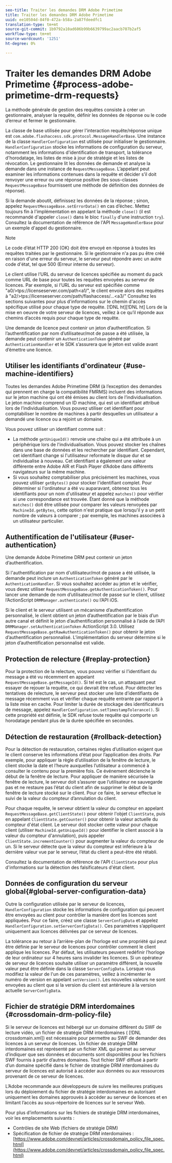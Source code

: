 ```yaml
---
seo-title: Traiter les demandes DRM Adobe Primetime
title: Traiter les demandes DRM Adobe Primetime
uuid: ee10504d-84f0-472a-b58a-2a87fdeedfc1
translation-type: tm+mt
source-git-commit: 1b9792a10ad606b99b6639799ac2aacb707b2af5
workflow-type: tm+mt
source-wordcount: '1251'
ht-degree: 0%

---
```



# Traiter les demandes DRM Adobe Primetime {#process-adobe-primetime-drm-requests}

La méthode générale de gestion des requêtes consiste à créer un gestionnaire, analyser la requête, définir les données de réponse ou le code d’erreur et fermer le gestionnaire.

La classe de base utilisée pour gérer l&#39;interaction requête/réponse unique est `com.adobe.flashaccess.sdk.protocol.MessageHandlerBase`. Une instance de la classe `HandlerConfiguration` est utilisée pour initialiser le gestionnaire. `HandlerConfiguration` stocke les informations de configuration du serveur, notamment les informations d&#39;identification de transport, la tolérance d&#39;horodatage, les listes de mise à jour de stratégie et les listes de révocation. Le gestionnaire lit les données de demande et analyse la demande dans une instance de  `RequestMessageBase`. L’appelant peut examiner les informations contenues dans la requête et décider s’il doit renvoyer une erreur ou une réponse positive (les sous-classes `RequestMessageBase` fournissent une méthode de définition des données de réponse).

Si la demande aboutit, définissez les données de la réponse ; sinon, appelez `RequestMessageBase.setErrorData()` en cas d’échec. Mettez toujours fin à l&#39;implémentation en appelant la méthode `close()` (il est recommandé d&#39;appeler `close()` dans le bloc `finally` d&#39;une instruction `try`). Consultez la documentation de référence de l&#39;API `MessageHandlerBase` pour un exemple d&#39;appel du gestionnaire.

>[!NOTE]
>
>Le code d’état HTTP 200 (OK) doit être envoyé en réponse à toutes les requêtes traitées par le gestionnaire. Si le gestionnaire n&#39;a pas pu être créé en raison d&#39;une erreur du serveur, le serveur peut répondre avec un autre code d&#39;état, tel que 500 (Erreur interne du serveur).

Le client utilise l’URL du serveur de licences spécifiée au moment du pack comme URL de base pour toutes les requêtes envoyées au serveur de licences. Par exemple, si l’URL du serveur est spécifiée comme &quot;a0/>tps://licenseserver.com/path&lt;a1/&quot;, le client envoie alors des requêtes à &quot;a2/>tps://licenseserver.com/path/flashaccess/...&lt;a3/&quot; Consultez les sections suivantes pour plus d&#39;informations sur le chemin d&#39;accès spécifique utilisé pour chaque type de requête. [!DNL ht<span></span>][!DNL ht<span></span>] Lors de la mise en oeuvre de votre serveur de licences, veillez à ce qu’il réponde aux chemins d’accès requis pour chaque type de requête.

Une demande de licence peut contenir un jeton d’authentification. Si l’authentification par nom d’utilisateur/mot de passe a été utilisée, la demande peut contenir un `AuthenticationToken` généré par `AuthenticationHandler` et le SDK s’assurera que le jeton est valide avant d’émettre une licence.

## Utiliser les identifiants d&#39;ordinateur {#use-machine-identifiers}

Toutes les demandes Adobe Primetime DRM (à l’exception des demandes qui prennent en charge la compatibilité FMRMS) incluent des informations sur le jeton machine qui ont été émises au client lors de l’individualisation. Le jeton machine comprend un ID machine, qui est un identifiant attribué lors de l’individualisation. Vous pouvez utiliser cet identifiant pour comptabiliser le nombre de machines à partir desquelles un utilisateur a demandé une licence ou a rejoint un domaine.

Vous pouvez utiliser un identifiant comme suit :

* La méthode `getUniqueId()` renvoie une chaîne qui a été attribuée à un périphérique lors de l&#39;individualisation. Vous pouvez stocker les chaînes dans une base de données et les rechercher par identifiant. Cependant, cet identifiant change si l&#39;utilisateur reformate le disque dur et se individualise à nouveau. Cet identifiant a également une valeur différente entre Adobe AIR et Flash Player d’Adobe dans différents navigateurs sur la même machine.
* Si vous souhaitez comptabiliser plus précisément les machines, vous pouvez utiliser `getBytes()` pour stocker l&#39;identifiant complet. Pour déterminer si l&#39;ordinateur a été vu auparavant, obtenez tous les identifiants pour un nom d&#39;utilisateur et appelez `matches()` pour vérifier si une correspondance est trouvée. Étant donné que la méthode `matches()` doit être utilisée pour comparer les valeurs renvoyées par `MachineId.getBytes`, cette option n&#39;est pratique que lorsqu&#39;il y a un petit nombre de valeurs à comparer ; par exemple, les machines associées à un utilisateur particulier.

## Authentification de l&#39;utilisateur {#user-authentication}

Une demande Adobe Primetime DRM peut contenir un jeton d’authentification.

Si l&#39;authentification par nom d&#39;utilisateur/mot de passe a été utilisée, la demande peut inclure un `AuthenticationToken` généré par le `AuthenticationHandler`. Si vous souhaitez accéder au jeton et le vérifier, vous devez utiliser `RequestMessageBase.getAuthenticationToken()`. Pour lancer une demande de nom d’utilisateur/mot de passe sur le client, utilisez l’ActionScript `DRMManager.authenticate()` ou l’API iOS.

Si le client et le serveur utilisent un mécanisme d’authentification personnalisé, le client obtient un jeton d’authentification par le biais d’un autre canal et définit le jeton d’authentification personnalisé à l’aide de l’API `DRMManager.setAuthenticationToken` ActionScript 3.0. Utilisez `RequestMessageBase.getRawAuthenticationToken()` pour obtenir le jeton d’authentification personnalisé. L’implémentation du serveur détermine si le jeton d’authentification personnalisé est valide.

## Protection de relecture {#replay-protection}

Pour la protection de la relecture, vous pouvez vérifier si l&#39;identifiant du message a été vu récemment en appelant `RequestMessageBase.getMessageId()`. Si tel est le cas, un attaquant peut essayer de rejouer la requête, ce qui devrait être refusé. Pour détecter les tentatives de relecture, le serveur peut stocker une liste d’identifiants de message récemment vus et vérifier chaque requête entrante par rapport à la liste mise en cache. Pour limiter la durée de stockage des identificateurs de message, appelez `HandlerConfiguration.setTimestampTolerance()`. Si cette propriété est définie, le SDK refuse toute requête qui comporte un horodatage pendant plus de la durée spécifiée en secondes.

## Détection de restauration {#rollback-detection}

Pour la détection de restauration, certaines règles d’utilisation exigent que le client conserve les informations d’état pour l’application des droits. Par exemple, pour appliquer la règle d’utilisation de la fenêtre de lecture, le client stocke la date et l’heure auxquelles l’utilisateur a commencé à consulter le contenu pour la première fois. Ce événement déclenche le début de la fenêtre de lecture. Pour appliquer de manière sécurisée la fenêtre de lecture, le serveur doit s’assurer que l’utilisateur ne sauvegarde pas et ne restaure pas l’état du client afin de supprimer le début de la fenêtre de lecture stocké sur le client. Pour ce faire, le serveur effectue le suivi de la valeur du compteur d’annulation du client.

Pour chaque requête, le serveur obtient la valeur du compteur en appelant `RequestMessageBase.getClientState()` pour obtenir l&#39;objet `ClientState`, puis en appelant `ClientState.getCounter()` pour obtenir la valeur actuelle du compteur d&#39;état client. Le serveur doit stocker cette valeur pour chaque client (utiliser `MachineId.getUniqueId()` pour identifier le client associé à la valeur du compteur d&#39;annulation), puis appeler `ClientState.incrementCounter()` pour augmenter la valeur du compteur de un. Si le serveur détecte que la valeur du compteur est inférieure à la dernière valeur vue par le serveur, l’état du client a peut-être été rétabli.

Consultez la documentation de référence de l&#39;API `ClientState` pour plus d&#39;informations sur la détection des falsificateurs d&#39;état client.

## Données de configuration du serveur global{#global-server-configuration-data}

Outre la configuration utilisée par le serveur de licences, `HandlerConfiguration` stocke les informations de configuration qui peuvent être envoyées au client pour contrôler la manière dont les licences sont appliquées. Pour ce faire, créez une classe `ServerConfigData` et appelez `HandlerConfiguration.setServerConfigData()`. Ces paramètres s’appliquent uniquement aux licences délivrées par ce serveur de licences.

La tolérance au retour à l’arrière-plan de l’horloge est une propriété qui peut être définie par le serveur de licences pour contrôler comment le client applique les licences. Par défaut, les utilisateurs peuvent redéfinir l’horloge de leur ordinateur sur 4 heures sans invalider les licences. Si un opérateur de serveur de licences souhaite utiliser un paramètre différent, la nouvelle valeur peut être définie dans la classe `ServerConfigData`. Lorsque vous modifiez la valeur de l&#39;un de ces paramètres, veillez à incrémenter le numéro de version en appelant `setVersion()`. Les nouvelles valeurs ne sont envoyées au client que si la version du client est antérieure à la version actuelle `ServerConfigData`.

## Fichier de stratégie DRM interdomaines {#crossdomain-drm-policy-file}

Si le serveur de licences est hébergé sur un domaine différent du SWF de lecture vidéo, un fichier de stratégie DRM interdomaines ( [!DNL crossdomain.xml]) est nécessaire pour permettre au SWF de demander des licences à un serveur de licences. Un fichier de stratégie DRM interdomaines est représenté par un fichier XML qui permet au serveur d’indiquer que ses données et documents sont disponibles pour les fichiers SWF fournis à partir d’autres domaines. Tout fichier SWF diffusé à partir d’un domaine spécifié dans le fichier de stratégie DRM interdomaines du serveur de licences est autorisé à accéder aux données ou aux ressources provenant de ce serveur de licences.

L’Adobe recommande aux développeurs de suivre les meilleures pratiques lors du déploiement du fichier de stratégie interdomaines en autorisant uniquement les domaines approuvés à accéder au serveur de licences et en limitant l’accès au sous-répertoire de licences sur le serveur Web.

Pour plus d’informations sur les fichiers de stratégie DRM interdomaines, voir les emplacements suivants :

* Contrôles de site Web (fichiers de stratégie DRM)
* Spécification de fichier de stratégie DRM interdomaines : [https://www.adobe.com/devnet/articles/crossdomain_policy_file_spec.html](https://www.adobe.com/devnet/articles/crossdomain_policy_file_spec.html)
